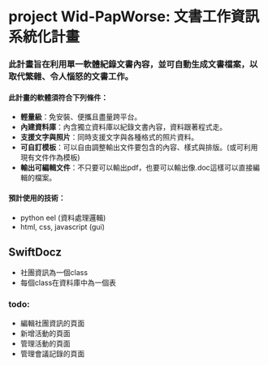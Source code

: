 # project Wid-PapWorse: 文書工作資訊系統化計畫
### 此計畫旨在利用單一軟體紀錄文書內容，並可自動生成文書檔案，以取代繁雜、令人惱怒的文書工作。
#### 此計畫的軟體須符合下列條件：
- **輕量級**：免安裝、便攜且盡量跨平台。
- **內建資料庫**：內含獨立資料庫以紀錄文書內容，資料跟著程式走。
- **支援文字與照片**：同時支援文字與各種格式的照片資料。
- **可自訂模板**：可以自由調整輸出文件要包含的內容、樣式與排版。(或可利用現有文件作為模板)
- **輸出可編輯文件**：不只要可以輸出pdf，也要可以輸出像.doc這樣可以直接編輯的檔案。
#### 預計使用的技術：
- python eel (資料處理邏輯)
- html, css, javascript (gui)

## SwiftDocz
- 社團資訊為一個class
- 每個class在資料庫中為一個表
### todo:
- 編輯社團資訊的頁面
- 新增活動的頁面
- 管理活動的頁面
- 管理會議記錄的頁面

